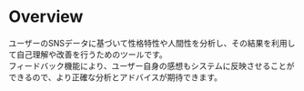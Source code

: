 # Overview
ユーザーのSNSデータに基づいて性格特性や人間性を分析し、その結果を利用して自己理解や改善を行うためのツールです。  
フィードバック機能により、ユーザー自身の感想もシステムに反映させることができるので、より正確な分析とアドバイスが期待できます。  


